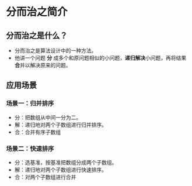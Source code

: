 
# 分而治之简介

## 分而治之是什么？
 - 分而治之是算法设计中的一种方法。
 - 他讲一个问题 **分** 成多个和原问题相似的小问题，**递归解决**小问题，再将结果**合**并以解决原来的问题。

## 应用场景
### 场景一：归并排序
- 分：把数组从中间一分为二。
- 解：递归地对两个子数组进行归并排序。
- 合：合并有序子数组

### 场景二：快速排序
- 分：选基准，按基准把数组分成两个子数组。
- 解：递归地对两个子数组进行快速排序。
- 合：对两个子数组进行合并